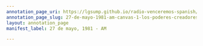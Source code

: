 ```yaml
---
annotation_page_uri: https://lgsump.github.io/radio-venceremos-spanish/annotations/27-de-mayo-1981-am-canvas-1-los-poderes-creadores-del-pueblo.json
annotation_page_slug: 27-de-mayo-1981-am-canvas-1-los-poderes-creadores-del-pueblo
layout: annotation_page
manifest_label: 27 de mayo, 1981 - AM

---
```

